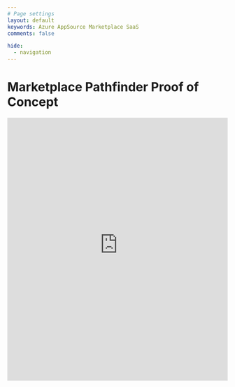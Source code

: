 ```yaml
---
# Page settings
layout: default
keywords: Azure AppSource Marketplace SaaS
comments: false

hide:
  - navigation
---
```


# Marketplace Pathfinder Proof of Concept

<iframe 
    src="https://web.powerva.microsoft.com/environments/bcad62e7-415a-4940-8146-4248ca94e224/bots/new_bot_26502aa7d017484a9307e0f09788f489/webchat" 
    frameborder="0" 
    style="width: 100%; height: 600px;">
</iframe>